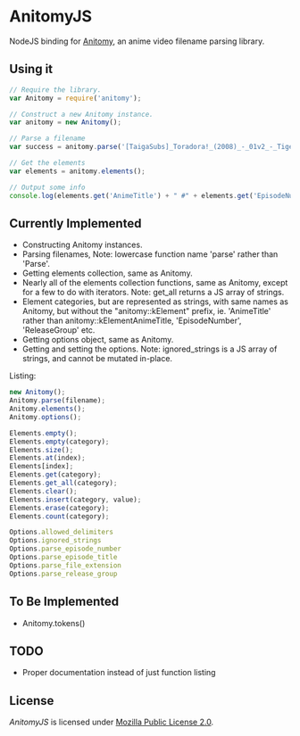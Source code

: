 # AnitomyJS
NodeJS binding for [Anitomy](https://github.com/erengy/anitomy), an anime video filename parsing library.

## Using it
```javascript
// Require the library.
var Anitomy = require('anitomy');

// Construct a new Anitomy instance.
var anitomy = new Anitomy();

// Parse a filename
var success = anitomy.parse('[TaigaSubs]_Toradora!_(2008)_-_01v2_-_Tiger_and_Dragon_[1280x720_H.264_FLAC][1234ABCD].mkv');

// Get the elements
var elements = anitomy.elements();

// Output some info
console.log(elements.get('AnimeTitle') + " #" + elements.get('EpisodeNumber') + ' by ' + elements.get('ReleaseGroup'));
```

## Currently Implemented
  * Constructing Anitomy instances.
  * Parsing filenames, Note: lowercase function name 'parse' rather than 'Parse'.
  * Getting elements collection, same as Anitomy.
  * Nearly all of the elements collection functions, same as Anitomy, except for a few to do with iterators. Note: get_all returns a JS array of strings.
  * Element categories, but are represented as strings, with same names as Anitomy, but without the "anitomy::kElement" prefix, ie. 'AnimeTitle' rather than anitomy::kElementAnimeTitle, 'EpisodeNumber', 'ReleaseGroup' etc.
  * Getting options object, same as Anitomy.
  * Getting and setting the options. Note: ignored_strings is a JS array of strings, and cannot be mutated in-place.

Listing:
```javascript
new Anitomy();
Anitomy.parse(filename);
Anitomy.elements();
Anitomy.options();

Elements.empty();
Elements.empty(category);
Elements.size();
Elements.at(index);
Elements[index];
Elements.get(category);
Elements.get_all(category);
Elements.clear();
Elements.insert(category, value);
Elements.erase(category);
Elements.count(category);

Options.allowed_delimiters
Options.ignored_strings
Options.parse_episode_number
Options.parse_episode_title
Options.parse_file_extension
Options.parse_release_group
```

## To Be Implemented
  * Anitomy.tokens()

## TODO
  * Proper documentation instead of just function listing

## License
*AnitomyJS* is licensed under [Mozilla Public License 2.0](https://www.mozilla.org/en-US/MPL/2.0/FAQ/).